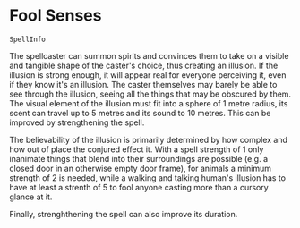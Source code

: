 # Fool Senses

`SpellInfo`

The spellcaster can summon spirits and convinces them to take on a visible and tangible shape of the caster's choice, thus creating an illusion. If the illusion is strong enough, it will appear real for everyone perceiving it, even if they know it's an illusion. The caster themselves may barely be able to see through the illusion, seeing all the things that may be obscured by them. The visual element of the illusion must fit into a sphere of 1 metre radius, its scent can travel up to 5 metres and its sound to 10 metres. This can be improved by strengthening the spell.

The believability of the illusion is primarily determined by how complex and how out of place the conjured effect it. With a spell strength of 1 only inanimate things that blend into their surroundings are possible (e.g. a closed door in an otherwise empty door frame), for animals a minimum strength of 2 is needed, while a walking and talking human's illusion has to have at least a strenth of 5 to fool anyone casting more than a cursory glance at it.

Finally, strenghthening the spell can also improve its duration.